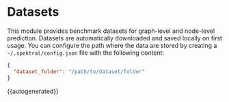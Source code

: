 # Datasets

This module provides benchmark datasets for graph-level and node-level prediction. 
Datasets are automatically downloaded and saved locally on first usage. 
You can configure the path where the data are stored by creating a `~/.spektral/config.json` file with the following content:

```json
{
  "dataset_folder": "/path/to/dataset/folder"
}
```

{{autogenerated}}
